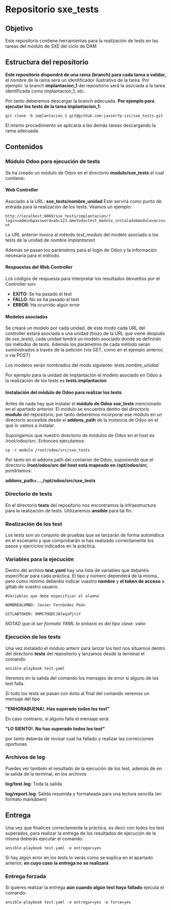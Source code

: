 # Repositorio sxe_tests

## Objetivo

Este repositorio contiene herramientas para la realización de tests en las tareas del módulo de SXE del ciclo de DAM

## Estructura del repositorio

**Este repositorio dispondrá de una rama (branch) para cada tarea a validar,** el nombre de la rama será un identificador ilustrativo de la tarea. Por ejemplo: la branch **implantacion_1** del repositorio será la asociada a la tarea identificada como implantacion_1, etc.

Por tanto deberemos descargar la branch adecuada. **Por ejemplo para ejecutar los tests de la tarea implantacion_1:**

`git clone -b implantacion_1 git@github.com:javierfp-isc/sxe_tests.git`

El mismo procedimiento se aplicaría a las demás tareas descargando la rama adecuada.

## Contenidos

### Módulo Odoo para ejecución de tests

Se ha creado un módulo de Odoo en el directorio **modulo/sxe_tests** el cual contiene:

#### Web Controller

Asociado a la URL: **sxe_tests/nombre_unidad**
Este servirá como punto de entrada para la realización de los tests. Veamos un ejemplo:

`http://localhost:8069/sxe_tests/implantacion/?login=admin&password=abc123.&metodo=test_modulo_instalado&modulo=account`

La URL anterior invoca al método *test_modulo* del modelo asociado a los tests de la unidad de nombre *implantacion*

Además se pasan los parámetros para el login de Odoo y la información necesaria para el método.

#### Respuestas del Web Controller

Los códigos de respuesta para interpretar los resultados devueltos por el Controller son:

- **EXITO**: Se ha pasado el test
- **FALLO**: No se ha pasado el test
- **ERROR**: Ha ocurrido algún error

#### Modelos asociados

Se creará un modelo por cada unidad, de este modo cada URL del controller estará asociada a una unidad (trozo de la URL que viene después de *sxe_tests*), cada unidad tendrá un modelo asociado donde se definirán los métodos de tests. Además los parámetros de cada método serán suministrados a través de la petición (vía GET, como en el ejemplo anterior, o vía POST)

Los modelos serán nombrados del modo siguiente: *tests.nombre_unidad*

Por ejemplo para la unidad de implantación el modelo asociado en Odoo a la realización de los tests es **tests.implantacion**

#### Instalación del módulo de Odoo para realizar los tests

Antes de nada hay que instalar el **módulo de Odoo sxe_tests** mencionado en el apartado anterior. El módulo se encuentra dentro del directorio **modulo** del repositorio, por tanto deberemos incorporar ese módulo en un directorio accesible desde el **addons_path** de la instancia de Odoo en el que lo vamos a instalar.

Supongamos que nuestro directorio de módulos de Odoo en el host es /root/odoo/src. Entonces ejecutamos:

`cp -r modulo /root/odoo/src/sxe_tests`

Por tanto en el addons path del container de Odoo, suponiendo que el directorio **/root/odoo/src del host está mapeado en /opt/odoo/src**, pondríamos:

**addons_path=...,/opt/odoo/src/sxe_tests**

### Directorio de tests

En el directorio **tests** del repositorio nos encontramos la infraestructura para la realización de tests. Utilizaremos **ansible** para tal fin.

### Realización de los test

Los tests son un conjunto de pruebas que se lanzarán de forma automática en el escenario y que comprobarán si has realizado correctamente los pasos y ejercicios indicados en la práctica.

### Variables para la ejecución

Dentro del archivo **test.yaml**  hay una lista de variables que deberéis especificar para cada práctica. El tipo y número dependerá de la misma, pero como mínimo deberéis indicar vuestro **nombre** y **el token de acceso** a gitlab de vuestro usuario.

`#Variables que debe especificar el alumno`

`NOMBREALUMNO: Javier Fernández Peón`

`GITLABTOKEN: 9HMCTHQDCJAfeqsPjtzY`

*NOTAD que al ser formato YAML la sintaxis es del tipo clave: valor*

### Ejecución de los tests

Una vez instalado el módulo anterir para lanzar los test nos situamos dentro del directorio **tests** del repositorio y lanzamos desde la terminal el comando:

`ansible-playbook test.yaml`

Veremos en la salida del comando los mensajes de error si alguno de los test falla.

Si todo los tests se pasan con éxito al final del comando veremos un mensaje del tipo

**"ENHORABUENA!. Has superado todos los test"**

En caso contrario, si alguno falla el mensaje será:

**"LO SIENTO!. No has superado todos los test"**

por tanto deberás de revisar cual ha fallado y realizar las correcciones oportunas

### Archivos de log

Puedes ver también el resultado de la ejecución de los test, además de en la salida de la terminal, en los archivos

**log/test.log**: Toda la salida

**log/report.log**: Salida resumida y formateada para una lectura sencilla (en formato markdown)

## Entrega

Una vez que finalices correctamente la práctica, es decir con todos los test superados, para realizar la entrega de los resultados de ejecución de la misma deberás ejecutar el comando:

`ansible-playbook test.yaml -e entregar=yes`

Si hay algún error en los tests lo verás como se explica en el apartado anterior, **en cuyo caso la entrega no se realizará**

### Entrega forzada

Si quieres realizar la entrega **aún cuando algún test haya fallado** ejecuta el comando:

`ansible-playbook test.yaml -e entregar=yes -e force=yes`

